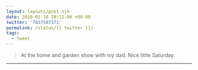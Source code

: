 ```yaml
---
layout: layouts/post.njk
date: 2010-01-16 20:11:00 +00:00
twitter: '7837507371'
permalink: /status/{{ twitter }}/
tags: 
  - tweet
---
```


> At the home and garden show with my dad. Nice little Saturday.

---
